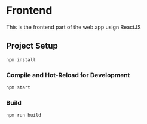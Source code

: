 # Frontend

This is the frontend part of the web app usign ReactJS

## Project Setup

```sh
npm install
```

### Compile and Hot-Reload for Development

```sh
npm start
```

### Build

```sh
npm run build
```

